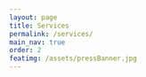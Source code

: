 ```yaml
---
layout: page
title: Services
permalink: /services/
main_nav: true
order: 2
featimg: /assets/pressBanner.jpg
---
```

